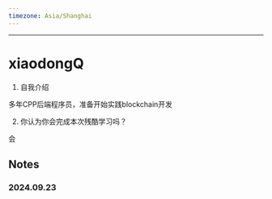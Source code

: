 ```yaml
---
timezone: Asia/Shanghai
---
```


---

# xiaodongQ

1. 自我介绍

多年CPP后端程序员，准备开始实践blockchain开发

2. 你认为你会完成本次残酷学习吗？

会
   
## Notes

<!-- Content_START -->

### 2024.09.23



<!-- Content_END -->
